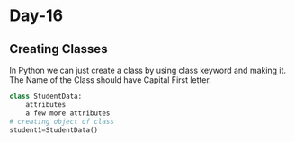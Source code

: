 # Day-16

## Creating Classes
In Python we can just create a class by using class keyword and making it.
The Name of the Class should have Capital First letter.
```python
class StudentData:
    attributes
    a few more attributes
# creating object of class
student1=StudentData()
```

